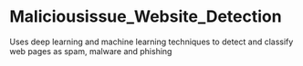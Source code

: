 # Maliciousissue_Website_Detection
Uses deep learning and machine learning techniques to detect and classify web pages as spam, malware and phishing
